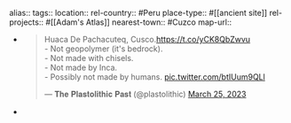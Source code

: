 alias::
tags::
location::
rel-country:: #Peru 
place-type:: #[[ancient site]] 
rel-projects:: #[[Adam's Atlas]] 
nearest-town:: #Cuzco 
map-url::
- <blockquote class="twitter-tweet"><p lang="en" dir="ltr">Huaca De Pachacuteq, Cusco.<a href="https://t.co/yCK8QbZwvu">https://t.co/yCK8QbZwvu</a><br>- Not geopolymer (it&#39;s bedrock).<br>- Not made with chisels.<br>- Not made by Inca.<br>- Possibly not made by humans. <a href="https://t.co/btIUum9QLl">pic.twitter.com/btIUum9QLl</a></p>&mdash; 𝐓𝐡𝐞 𝐏𝐥𝐚𝐬𝐭𝐨𝐥𝐢𝐭𝐡𝐢𝐜 𝐏𝐚𝐬𝐭 (@plastolithic) <a href="https://twitter.com/plastolithic/status/1639693868558962689?ref_src=twsrc%5Etfw">March 25, 2023</a></blockquote> <script async src="https://platform.twitter.com/widgets.js" charset="utf-8"></script>
-